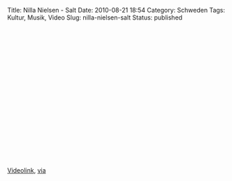 Title: Nilla Nielsen - Salt
Date: 2010-08-21 18:54
Category: Schweden
Tags: Kultur, Musik, Video
Slug: nilla-nielsen-salt
Status: published

<p>
<object width="499" height="305">
<param name="movie" value="http://www.youtube-nocookie.com/v/BYQ3CrI6QX4&amp;hl=sv_SE&amp;fs=1"></param><param name="allowFullScreen" value="true"></param><param name="allowscriptaccess" value="always"></param>
<embed src="http://www.youtube-nocookie.com/v/BYQ3CrI6QX4&amp;hl=sv_SE&amp;fs=1" type="application/x-shockwave-flash" allowscriptaccess="always" allowfullscreen="true" width="499" height="305">
</embed>
</object>
  
[Videolink](http://www.youtube.com/watch?v=BYQ3CrI6QX4),
[via](http://www.swedesplease.net/2010/08/05/swedish-video-roundup-5/)
</p>

